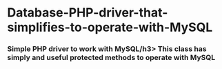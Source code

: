 # Database-PHP-driver-that-simplifies-to-operate-with-MySQL
<h3>Simple PHP driver to work with MySQL/h3>
This class has simply and useful protected methods to operate with MySQL
